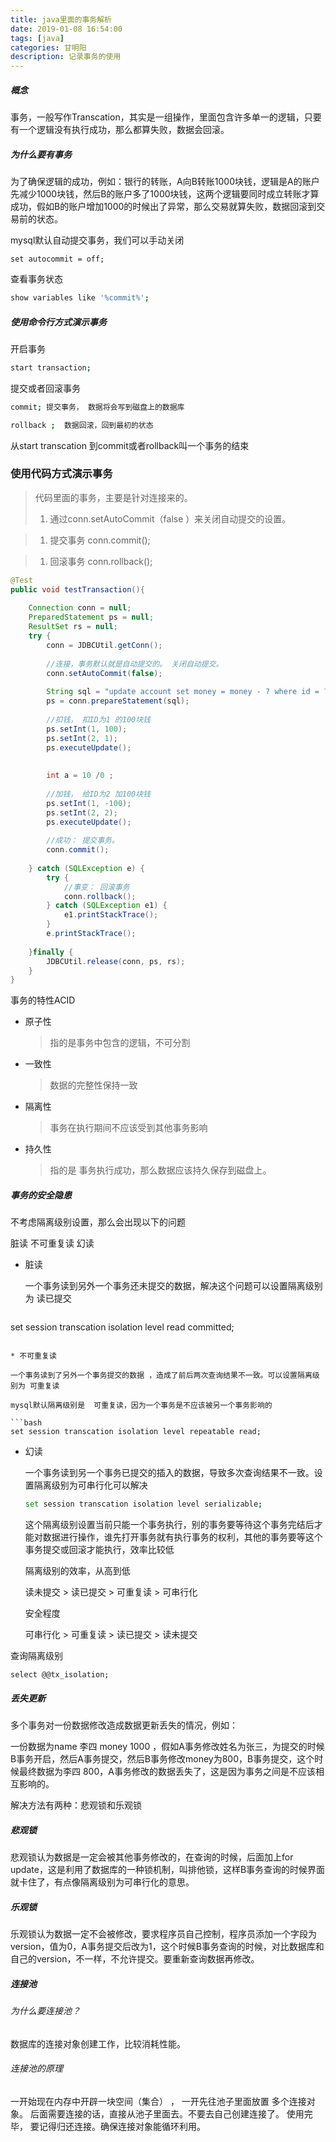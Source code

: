 ```yaml
---
title: java里面的事务解析
date: 2019-01-08 16:54:00 
tags: [java] 
categories: 甘明阳
description: 记录事务的使用
---
```


##### 概念

事务，一般写作Transcation，其实是一组操作，里面包含许多单一的逻辑，只要有一个逻辑没有执行成功，那么都算失败，数据会回滚。

##### 为什么要有事务

为了确保逻辑的成功，例如：银行的转账，A向B转账1000块钱，逻辑是A的账户先减少1000块钱，然后B的账户多了1000块钱，这两个逻辑要同时成立转账才算成功，假如B的账户增加1000的时候出了异常，那么交易就算失败，数据回滚到交易前的状态。

mysql默认自动提交事务，我们可以手动关闭

```
set autocommit = off;
```

查看事务状态

 ```bash
show variables like '%commit%';
 ```

##### 使用命令行方式演示事务

开启事务

```bash
start transaction;
```

提交或者回滚事务

```bash
commit; 提交事务， 数据将会写到磁盘上的数据库

rollback ;  数据回滚，回到最初的状态

```

从start transcation 到commit或者rollback叫一个事务的结束

### 使用代码方式演示事务

> 代码里面的事务，主要是针对连接来的。 
>
> 1. 通过conn.setAutoCommit（false ）来关闭自动提交的设置。

> 1. 提交事务  conn.commit();

> 1. 回滚事务 conn.rollback();

```java
@Test
public void testTransaction(){
	
	Connection conn = null;
	PreparedStatement ps = null;
	ResultSet rs = null;
	try {
		conn = JDBCUtil.getConn();
		
		//连接，事务默认就是自动提交的。 关闭自动提交。
		conn.setAutoCommit(false);
		
		String sql = "update account set money = money - ? where id = ?";
		ps = conn.prepareStatement(sql);
		
		//扣钱， 扣ID为1 的100块钱
		ps.setInt(1, 100);
		ps.setInt(2, 1);
		ps.executeUpdate();
		
		
		int a = 10 /0 ;
		
		//加钱， 给ID为2 加100块钱
		ps.setInt(1, -100);
		ps.setInt(2, 2);
		ps.executeUpdate();
		
		//成功： 提交事务。
		conn.commit();
		
	} catch (SQLException e) {
		try {
			//事变： 回滚事务
			conn.rollback();
		} catch (SQLException e1) {
			e1.printStackTrace();
		}
		e.printStackTrace();
		
	}finally {
		JDBCUtil.release(conn, ps, rs);
	}
}
```

事务的特性ACID

* 原子性

  > 指的是事务中包含的逻辑，不可分割

* 一致性

  > 数据的完整性保持一致

* 隔离性

  > 事务在执行期间不应该受到其他事务影响

* 持久性

  > 指的是 事务执行成功，那么数据应该持久保存到磁盘上。

##### 事务的安全隐患

不考虑隔离级别设置，那么会出现以下的问题

脏读 不可重复读 幻读

* 脏读

   一个事务读到另外一个事务还未提交的数据，解决这个问题可以设置隔离级别为 读已提交 

  ```bash
set session transcation isolation level read committed;
  ```

* 不可重复读 

一个事务读到了另外一个事务提交的数据 ，造成了前后两次查询结果不一致。可以设置隔离级别为 可重复读

mysql默认隔离级别是  可重复读，因为一个事务是不应该被另一个事务影响的

```bash
set session transcation isolation level repeatable read;
```

* 幻读

  一个事务读到另一个事务已提交的插入的数据，导致多次查询结果不一致。设置隔离级别为可串行化可以解决

  ```bash
  set session transcation isolation level serializable;
  ```

  这个隔离级别设置当前只能一个事务执行，别的事务要等待这个事务完结后才能对数据进行操作，谁先打开事务就有执行事务的权利，其他的事务要等这个事务提交或回滚才能执行，效率比较低

  隔离级别的效率，从高到低

  读未提交 > 读已提交 > 可重复读 > 可串行化

  安全程度

  可串行化 > 可重复读 > 读已提交 > 读未提交

查询隔离级别

 `select @@tx_isolation;`

##### 丢失更新

多个事务对一份数据修改造成数据更新丢失的情况，例如：

一份数据为name 李四  money 1000 ，假如A事务修改姓名为张三，为提交的时候B事务开启，然后A事务提交，然后B事务修改money为800，B事务提交，这个时候最终数据为李四 800，A事务修改的数据丢失了，这是因为事务之间是不应该相互影响的。

解决方法有两种：悲观锁和乐观锁

##### 悲观锁

悲观锁认为数据是一定会被其他事务修改的，在查询的时候，后面加上for update，这是利用了数据库的一种锁机制，叫排他锁，这样B事务查询的时候界面就卡住了，有点像隔离级别为可串行化的意思。

##### 乐观锁

乐观锁认为数据一定不会被修改，要求程序员自己控制，程序员添加一个字段为version，值为0，A事务提交后改为1，这个时候B事务查询的时候，对比数据库和自己的version，不一样，不允许提交。要重新查询数据再修改。

##### 连接池

###### 为什么要连接池？

数据库的连接对象创建工作，比较消耗性能。

###### 连接池的原理

一开始现在内存中开辟一块空间（集合） ， 一开先往池子里面放置 多个连接对象。  后面需要连接的话，直接从池子里面去。不要去自己创建连接了。  使用完毕， 要记得归还连接。确保连接对象能循环利用。



